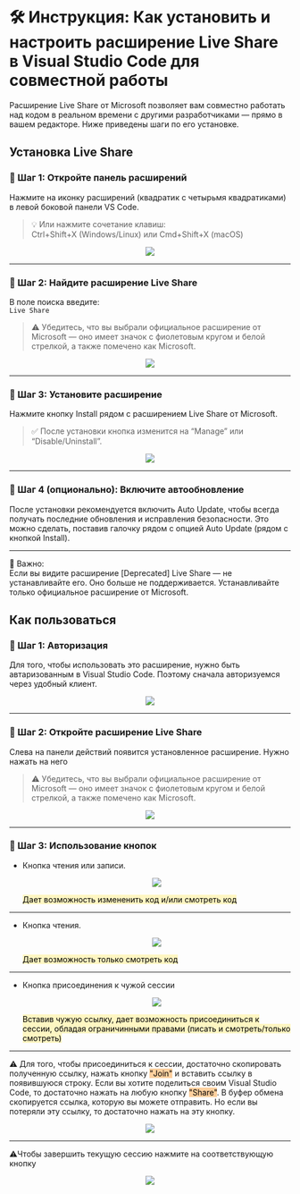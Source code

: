 # 🛠 Инструкция: Как установить и настроить расширение Live Share в Visual Studio Code для совместной работы

Расширение Live Share от Microsoft позволяет вам совместно работать над кодом в реальном времени с другими разработчиками — прямо в вашем редакторе. Ниже приведены шаги по его установке.

## **Установка Live Share**

### 🔹 Шаг 1: Откройте панель расширений
Нажмите на иконку расширений (квадратик с четырьмя квадратиками) в левой боковой панели VS Code.

> 💡 Или нажмите сочетание клавиш:  
> Ctrl+Shift+X (Windows/Linux) или Cmd+Shift+X (macOS)

<p style="text-align: center;"><img src="Фото/photo_2025-10-01_15-52-01.jpg"></p>

---

### 🔹 Шаг 2: Найдите расширение Live Share
В поле поиска введите:  
`Live Share`

> ⚠️ Убедитесь, что вы выбрали официальное расширение от Microsoft — оно имеет значок с фиолетовым кругом и белой стрелкой, а также помечено как Microsoft.

<p style="text-align: center;"><img src="Фото/photo_2025-10-01_15-55-10.jpg"></p>

---

### 🔹 Шаг 3: Установите расширение
Нажмите кнопку Install рядом с расширением Live Share от Microsoft.

> ✅ После установки кнопка изменится на “Manage” или “Disable/Uninstall”.

<p style="text-align: center;"><img src="Фото/photo_2025-10-01_15-56-40.jpg"></p>

---

### 🔹 Шаг 4 (опционально): Включите автообновление
После установки рекомендуется включить Auto Update, чтобы всегда получать последние обновления и исправления безопасности. Это можно сделать, поставив галочку рядом с опцией Auto Update (рядом с кнопкой Install).

---

📌 Важно:  
Если вы видите расширение [Deprecated] Live Share — не устанавливайте его. Оно больше не поддерживается. Устанавливайте только официальное расширение от Microsoft.

## **Как пользоваться**

### 🔹 Шаг 1: Авторизация
Для того, чтобы использовать это расширение, нужно быть автаризованным в Visual Studio Code. Поэтому сначала авторизуемся через удобный клиент.


<p style="text-align: center;"><img src="Фото/photo_2025-10-01_16-25-58.jpg"></p>

---

### 🔹 Шаг 2: Откройте расширение Live Share
Слева на панели действий появится установленное расширение. Нужно нажать на него

> ⚠️ Убедитесь, что вы выбрали официальное расширение от Microsoft — оно имеет значок с фиолетовым кругом и белой стрелкой, а также помечено как Microsoft.

<p style="text-align: center;"><img src="Фото/photo_2025-10-01_16-29-39.jpg"></p>

---

### 🔹 Шаг 3: Использование кнопок

- Кнопка чтения или записи.
    <p style="text-align: center;"><img src="Фото/Снимок экрана 2025-10-01 163819.png"></p>
    <mark style="background: #FFF3A3A6;">Дает возможность измененить код и/или смотреть код
---
- Кнопка чтения.</mark>
    <p style="text-align: center;"><img src="Фото/Снимок экрана 2025-10-01 163844.png"></p>
    <mark style="background: #FFF3A3A6;">Дает возможность только смотреть код</mark>
---
- Кнопка присоединения к чужой сессии
    <p style="text-align: center;"><img src="Фото/Снимок экрана 2025-10-01 163854.png"></p>
    <mark style="background: #FFF3A3A6;">Вставив чужую ссылку, дает возможность присоединиться к сессии, обладая ограничинными правами (писать и смотреть/только смотреть)</mark>
---
⚠️ Для того, чтобы присоединиться к сессии, достаточно скопировать полученную ссылку, нажать кнопку <mark style="background: #FFB86CA6;">"Join"</mark> и вставить ссылку в появившуюся строку. Если вы хотите поделиться своим Visual Studio Code, то достаточно нажать на любую кнопку <mark style="background: #FFB86CA6;">"Share"</mark>. В буфер обмена скопируется ссылка, которую вы можете отправить. Но если вы потеряли эту ссылку, то достаточно нажать на эту кнопку.
<p style="text-align: center;"><img src="Фото/Снимок экрана 2025-10-01 165728.png"></p>

---
⚠️Чтобы завершить текущую сессию нажмите на соответствующую кнопку
<p style="text-align: center;"><img src="Фото/Снимок экрана 2025-10-01 170152.png"></p>
